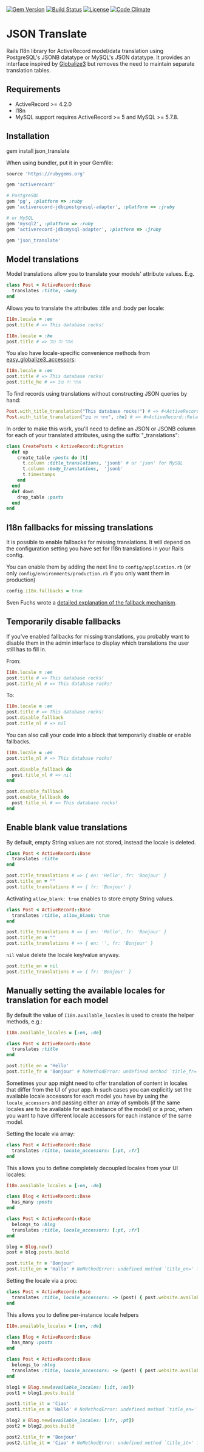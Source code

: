 [![Gem Version](https://badge.fury.io/rb/json_translate.svg)](https://badge.fury.io/rb/json_translate)
[![Build Status](https://api.travis-ci.org/cfabianski/json_translate.png)](https://travis-ci.org/cfabianski/json_translate)
[![License](http://img.shields.io/badge/license-mit-brightgreen.svg)](COPYRIGHT)
[![Code Climate](https://codeclimate.com/github/cfabianski/json_translate.png)](https://codeclimate.com/github/cfabianski/json_translate)

# JSON Translate

Rails I18n library for ActiveRecord model/data translation using PostgreSQL's
JSONB datatype or MySQL's JSON datatype. It provides an interface inspired by
[Globalize3](https://github.com/svenfuchs/globalize3) but removes the need to
maintain separate translation tables.

## Requirements

* ActiveRecord >= 4.2.0
* I18n
* MySQL support requires ActiveRecord >= 5 and MySQL >= 5.7.8.

## Installation

gem install json_translate

When using bundler, put it in your Gemfile:

```ruby
source 'https://rubygems.org'

gem 'activerecord'

# PostgreSQL
gem 'pg', :platform => :ruby
gem 'activerecord-jdbcpostgresql-adapter', :platform => :jruby

# or MySQL
gem 'mysql2', :platform => :ruby
gem 'activerecord-jdbcmysql-adapter', :platform => :jruby

gem 'json_translate'
```

## Model translations

Model translations allow you to translate your models' attribute values. E.g.

```ruby
class Post < ActiveRecord::Base
  translates :title, :body
end
```

Allows you to translate the attributes :title and :body per locale:

```ruby
I18n.locale = :en
post.title # => This database rocks!

I18n.locale = :he
post.title # => אתר זה טוב
```

You also have locale-specific convenience methods from [easy_globalize3_accessors](https://github.com/paneq/easy_globalize3_accessors):

```ruby
I18n.locale = :en
post.title # => This database rocks!
post.title_he # => אתר זה טוב
```

To find records using translations without constructing JSON queries by hand:

```ruby
Post.with_title_translation("This database rocks!") # => #<ActiveRecord::Relation ...>
Post.with_title_translation("אתר זה טוב", :he) # => #<ActiveRecord::Relation ...>
```

In order to make this work, you'll need to define an JSON or JSONB column for each of
your translated attributes, using the suffix "_translations":

```ruby
class CreatePosts < ActiveRecord::Migration
  def up
    create_table :posts do |t|
      t.column :title_translations, 'jsonb' # or 'json' for MySQL
      t.column :body_translations,  'jsonb'
      t.timestamps
    end
  end
  def down
    drop_table :posts
  end
end
```

## I18n fallbacks for missing translations

It is possible to enable fallbacks for missing translations. It will depend
on the configuration setting you have set for I18n translations in your Rails
config.

You can enable them by adding the next line to `config/application.rb` (or
only `config/environments/production.rb` if you only want them in production)

```ruby
config.i18n.fallbacks = true
```

Sven Fuchs wrote a [detailed explanation of the fallback
mechanism](https://github.com/svenfuchs/i18n/wiki/Fallbacks).

## Temporarily disable fallbacks

If you've enabled fallbacks for missing translations, you probably want to disable
them in the admin interface to display which translations the user still has to
fill in.

From:

```ruby
I18n.locale = :en
post.title # => This database rocks!
post.title_nl # => This database rocks!
```

To:

```ruby
I18n.locale = :en
post.title # => This database rocks!
post.disable_fallback
post.title_nl # => nil
```

You can also call your code into a block that temporarily disable or enable fallbacks.

```ruby
I18n.locale = :en
post.title_nl # => This database rocks!

post.disable_fallback do
  post.title_nl # => nil
end

post.disable_fallback
post.enable_fallback do
  post.title_nl # => This database rocks!
end
```

## Enable blank value translations

By default, empty String values are not stored, instead the locale is deleted.

```ruby
class Post < ActiveRecord::Base
  translates :title
end

post.title_translations # => { en: 'Hello', fr: 'Bonjour' }
post.title_en = ""
post.title_translations # => { fr: 'Bonjour' }
```

Activating `allow_blank: true` enables to store empty String values.
```ruby
class Post < ActiveRecord::Base
  translates :title, allow_blank: true
end

post.title_translations # => { en: 'Hello', fr: 'Bonjour' }
post.title_en = ""
post.title_translations # => { en: '', fr: 'Bonjour' }
```

`nil` value delete the locale key/value anyway.
```ruby
post.title_en = nil
post.title_translations # => { fr: 'Bonjour' }
```

## Manually setting the available locales for translation for each model

By default the value of `I18n.available_locales` is used to create the helper methods, e.g.:

```ruby
I18n.available_locales = [:en, :de]

class Post < ActiveRecord::Base
  translates :title
end

post.title_en = 'Hello'
post.title_fr = 'Bonjour' # NoMethodError: undefined method `title_fr=' for #<Post:0x0000000000000000>
```

Sometimes your app might need to offer translation of content in locales that differ from the UI of your app. In such cases you can explicitly set the available locale accessors for each model you have by using the `locale_accessors` and passing either an array of symbols (if the same locales are to be available for each instance of the model) or a proc, when you want to have different locale accessors for each instance of the same model.

Setting the locale via array:

```ruby
class Post < ActiveRecord::Base
  translates :title, locale_accessors: [:pt, :fr]
end
```

This allows you to define completely decoupled locales from your UI locales:

```ruby
I18n.available_locales = [:en, :de]

class Blog < ActiveRecord::Base
  has_many :posts
end

class Post < ActiveRecord::Base
  belongs_to :blog
  translates :title, locale_accessors: [:pt, :fr]
end

blog = Blog.new()
post = blog.posts.build

post.title_fr = 'Bonjour'
post.title_en = 'Hallo' # NoMethodError: undefined method `title_en=' for #<Post:0x0000000000000000>
```


Setting the locale via a proc:

```ruby
class Post < ActiveRecord::Base
  translates :title, locale_accessors: -> (post) { post.website.available_locales }
end
```

This allows you to define per-instance locale helpers

```ruby
I18n.available_locales = [:en, :de]

class Blog < ActiveRecord::Base
  has_many :posts
end

class Post < ActiveRecord::Base
  belongs_to :blog
  translates :title, locale_accessors: -> (post) { post.website.available_locales }
end

blog1 = Blog.new(available_locales: [:it, :es])
post1 = blog1.posts.build

post1.title_it = 'Ciao'
post1.title_en = 'Hallo' # NoMethodError: undefined method `title_en=' for #<Post:0x0000000000000000>

blog2 = Blog.new(available_locales: [:fr, :pt])
post2 = blog2.posts.build

post2.title_fr = 'Bonjour'
post2.title_it = 'Ciao' # NoMethodError: undefined method `title_it=' for #<Post:0x0000000000000000>
```
